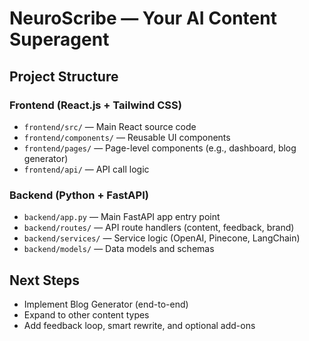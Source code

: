 # NeuroScribe — Your AI Content Superagent

## Project Structure

### Frontend (React.js + Tailwind CSS)
- `frontend/src/` — Main React source code
- `frontend/components/` — Reusable UI components
- `frontend/pages/` — Page-level components (e.g., dashboard, blog generator)
- `frontend/api/` — API call logic

### Backend (Python + FastAPI)
- `backend/app.py` — Main FastAPI app entry point
- `backend/routes/` — API route handlers (content, feedback, brand)
- `backend/services/` — Service logic (OpenAI, Pinecone, LangChain)
- `backend/models/` — Data models and schemas

## Next Steps
- Implement Blog Generator (end-to-end)
- Expand to other content types
- Add feedback loop, smart rewrite, and optional add-ons 